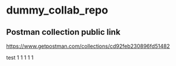 # dummy_collab_repo
Postman collection public link
---
https://www.getpostman.com/collections/cd92feb230896fd51482


test
1
1
1
1
1
